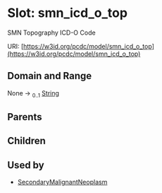 
# Slot: smn_icd_o_top


SMN Topography ICD-O Code

URI: [https://w3id.org/pcdc/model/smn_icd_o_top](https://w3id.org/pcdc/model/smn_icd_o_top)


## Domain and Range

None &#8594;  <sub>0..1</sub> [String](types/String.md)

## Parents


## Children


## Used by

 * [SecondaryMalignantNeoplasm](SecondaryMalignantNeoplasm.md)
